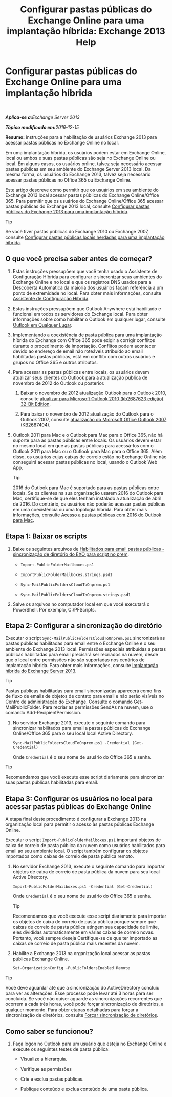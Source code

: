 ﻿---
title: 'Configurar pastas públicas do Exchange Online para uma implantação híbrida: Exchange 2013 Help'
TOCTitle: Configurar pastas públicas do Exchange Online para uma implantação híbrida
ms:assetid: d979edb3-967b-4431-8beb-0c236bf7f56d
ms:mtpsurl: https://technet.microsoft.com/pt-br/library/Mt729076(v=EXCHG.150)
ms:contentKeyID: 72768735
ms.date: 05/23/2018
mtps_version: v=EXCHG.150
ms.translationtype: MT
---

# Configurar pastas públicas do Exchange Online para uma implantação híbrida

 

_<strong>Aplica-se a:</strong>Exchange Server 2013_

_<strong>Tópico modificado em:</strong>2016-12-15_

**Resumo:** instruções para a habilitação de usuários Exchange 2013 para acessar pastas públicas no Exchange Online no local.

Em uma implantação híbrida, os usuários podem estar em Exchange Online, local ou ambos e suas pastas públicas são seja no Exchange Online ou local. Em alguns casos, os usuários online, talvez seja necessário acessar pastas públicas em seu ambiente do Exchange Server 2013 local. Da mesma forma, os usuários do Exchange 2013, talvez seja necessário acessar pastas públicas no Office 365 ou Exchange Online.

Este artigo descreve como permitir que os usuários em seu ambiente do Exchange 2013 local acessar pastas públicas do Exchange Online/Office 365. Para permitir que os usuários do Exchange Online/Office 365 acessar pastas públicas do Exchange 2013 local, consulte [Configurar pastas públicas do Exchange 2013 para uma implantação híbrida](configure-exchange-2013-public-folders-for-a-hybrid-deployment-exchange-2013-help.md).


> [!TIP]
> Se você tiver pastas públicas do Exchange 2010 ou Exchange 2007, consulte <A href="configure-legacy-on-premises-public-folders-for-a-hybrid-deployment-exchange-2013-help.md">Configurar pastas públicas locais herdadas para uma implantação híbrida</A>.



## O que você precisa saber antes de começar?

1.  Estas instruções pressupõem que você tenha usado o Assistente de Configuração Híbrida para configurar e sincronizar seus ambientes do Exchange Online e no local e que os registros DNS usados ​​para a Descoberta Automática da maioria dos usuários façam referência a um ponto de extremidade no local. Para obter mais informações, consulte [Assistente de Configuração Híbrida](hybrid-configuration-wizard-exchange-2013-help.md).

2.  Estas instruções pressupõem que Outlook Anywhere está habilitado e funcional em todos os servidores do Exchange local. Para obter informações sobre como habilitar o Outlook em qualquer lugar, consulte [Outlook em Qualquer Lugar](https://technet.microsoft.com/pt-br/library/bb123741\(v=exchg.150\)).

3.  Implementando a coexistência de pasta pública para uma implantação híbrida do Exchange com Office 365 pode exigir a corrigir conflitos durante o procedimento de importação. Conflitos podem acontecer devido ao endereço de email não roteáveis atribuído ao email habilitadas pastas públicas, está em conflito com outros usuários e grupos no Office 365 e outros atributos.

4.  Para acessar as pastas públicas entre locais, os usuários devem atualizar seus clientes do Outlook para a atualização pública de novembro de 2012 do Outlook ou posterior.
    
    1.  Baixar o novembro de 2012 atualização Outlook para o Outlook 2010, consulte [atualizar para Microsoft Outlook 2010 (kb2687623 edição) 32-Bit Edition](https://www.microsoft.com/en-us/download/details.aspx?id=35702).
    
    2.  Para baixar o novembro de 2012 atualização do Outlook para o Outlook 2007, consulte [atualização do Microsoft Office Outlook 2007 (KB2687404)](https://www.microsoft.com/en-us/download/details.aspx?id=35718).

5.  Outlook 2011 para Mac e o Outlook para Mac para o Office 365, não há suporte para as pastas públicas entre locais. Os usuários devem estar no mesmo local em que as pastas públicas para acessá-los com o Outlook 2011 para Mac ou o Outlook para Mac para o Office 365. Além disso, os usuários cujas caixas de correio estão no Exchange Online não conseguirá acessar pastas públicas no local, usando o Outlook Web App.
    

    > [!TIP]
    > 2016 do Outlook para Mac é suportado para as pastas públicas entre locais. Se os clientes na sua organização usarem 2016 do Outlook para Mac, certifique-se de que eles tenham instalado a atualização de abril de 2016. Do contrário, os usuários não poderão acessar pastas públicas em uma coexistência ou uma topologia híbrida. Para obter mais informações, consulte <A href="https://technet.microsoft.com/pt-br/library/mt788631(v=exchg.150)">Acesso a pastas públicas com 2016 do Outlook para Mac</A>.



## Etapa 1: Baixar os scripts

1.  Baixe os seguintes arquivos de [Habilitados para email pastas públicas - sincronização de diretório do EXO para script no prem](https://go.microsoft.com/fwlink/p/?linkid=797795).
    
      - `Import-PublicFolderMailboxes.ps1`
    
      - `ImportPublicFolderMailboxes.strings.psd1`
    
      - `Sync-MailPublicFoldersCloudToOnprem.ps1`
    
      - `Sync-MailPublicFoldersCloudToOnprem.strings.psd1`

2.  Salve os arquivos no computador local em que você executará o PowerShell. Por exemplo, C:\\PFScripts.

## Etapa 2: Configurar a sincronização do diretório

Executar o script `Sync-MailPublicFoldersCloudToOnprem.ps1` sincronizará as pastas públicas habilitadas para email entre o Exchange Online e o seu ambiente do Exchange 2013 local. Permissões especiais atribuídas a pastas públicas habilitadas para email precisará ser recriados na nuvem, desde que o local entre permissões não são suportadas nos cenários de implantação híbrida. Para obter mais informações, consulte [Implantação híbrida do Exchange Server 2013](exchange-server-hybrid-deployments-exchange-2013-help.md).


> [!TIP]
> Pastas públicas habilitadas para email sincronizadas aparecerá como fins de fluxo de emails de objetos de contato para email e não serão visíveis no Centro de administração do Exchange. Consulte o comando Get-MailPublicFolder. Para recriar as permissões SendAs na nuvem, use o comando Add-RecipientPermission.



1.  No servidor Exchange 2013, execute o seguinte comando para sincronizar habilitados para email a pastas públicas do Exchange Online/Office 365 para o seu local local Active Directory.
    
        Sync-MailPublicFoldersCloudToOnprem.ps1 -Credential (Get-Credential)
    
    Onde `Credential` é o seu nome de usuário do Office 365 e senha.


> [!TIP]
> Recomendamos que você execute esse script diariamente para sincronizar suas pastas públicas habilitadas para email.



## Etapa 3: Configurar os usuários no local para acessar pastas públicas do Exchange Online

A etapa final deste procedimento é configurar a Exchange 2013 na organização local para permitir o acesso às pastas públicas Exchange Online.

Executar o script `Import-PublicFolderMailboxes.ps1` importará objetos de caixa de correio de pasta pública da nuvem como usuários habilitados para email ao seu ambiente local. O script também configurar os objetos importados como caixas de correio de pasta pública remoto.

1.  No servidor Exchange 2013, execute o seguinte comando para importar objetos de caixa de correio de pasta pública da nuvem para seu local Active Directory.
    
        Import-PublicFolderMailboxes.ps1 -Credential (Get-Credential)
    
    Onde `Credential` é o seu nome de usuário do Office 365 e senha.
    

    > [!TIP]
    > Recomendamos que você execute esse script diariamente para importar os objetos de caixa de correio de pasta pública porque sempre que caixas de correio de pasta pública atingem sua capacidade de limite, eles divididas automaticamente em várias caixas de correio novas. Portanto, você sempre deseja Certifique-se de que ter importado as caixas de correio de pasta pública mais recentes da nuvem.



2.  Habilite a Exchange 2013 na organização local acessar as pastas públicas Exchange Online.
    
        Set-OrganizationConfig -PublicFoldersEnabled Remote


> [!TIP]
> Você deve aguardar até que a sincronização do ActiveDirectory concluiu para ver as alterações. Esse processo pode levar até 3 horas para ser concluída. Se você não quiser aguarde as sincronizações recorrentes que ocorrem a cada três horas, você pode forçar sincronização de diretórios, a qualquer momento. Para obter etapas detalhadas para forçar a sincronização de diretórios, consulte <A href="http://technet.microsoft.com/en-us/library/jj151771.aspx">Forçar sincronização de diretórios</A>.



## Como saber se funcionou?

1.  Faça logon no Outlook para um usuário que esteja no Exchange Online e execute os seguintes testes de pasta pública:
    
      - Visualize a hierarquia.
    
      - Verifique as permissões
    
      - Crie e exclua pastas públicas.
    
      - Publique conteúdo e exclua conteúdo de uma pasta pública.

